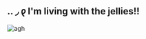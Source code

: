 ## .. ◞ 𐑞 I'm living with the jellies!! 

![agh](https://i.postimg.cc/kMjbZt05/Tumblr-l-21682532481907.png)

